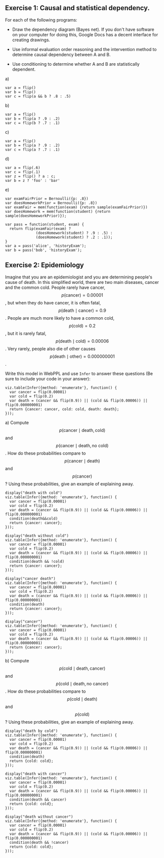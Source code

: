 ## Exercise 1: Causal and statistical dependency.

For each of the following programs:

* Draw the dependency diagram (Bayes net). If you don't have software on your computer for doing this, Google Docs has a decent interface for creating drawings.

* Use informal evaluation order reasoning and the intervention method to determine causal dependency between A and B.

* Use conditioning to determine whether A and B are statistically dependent.

a)

~~~~
var a = flip()
var b = flip()
var c = flip(a && b ? .8 : .5)
~~~~

b)

~~~~
var a = flip()
var b = flip(a ? .9 : .2)
var c = flip(b ? .7 : .1)
~~~~

c)

~~~~
var a = flip()
var b = flip(a ? .9 : .2)
var c = flip(a ? .7 : .1)
~~~~

d)

~~~~
var a = flip(.6)
var c = flip(.1)
var z = flip() ? a : c;
var b = z ? 'foo' : 'bar'
~~~~

e)

~~~~
var examFairPrior = Bernoulli({p: .8})
var doesHomeworkPrior = Bernoulli({p: .8})
var examFair = mem(function(exam) {return sample(examFairPrior)})
var doesHomework = mem(function(student) {return sample(doesHomeworkPrior)});

var pass = function(student, exam) {
  return flip(examFair(exam) ?
              (doesHomework(student) ? .9 : .5) :
              (doesHomework(student) ? .2 : .1));
}
var a = pass('alice', 'historyExam');
var b = pass('bob', 'historyExam');
~~~~

## Exercise 2: Epidemiology

Imagine that you are an epidemiologist and you are determining people's cause of death. In this simplified world, there are two main diseases, cancer and the common cold. People rarely have cancer, $$p( \text{cancer}) = 0.00001$$, but when they do have cancer, it is often fatal, $$p( \text{death} \mid \text{cancer} ) = 0.9$$. People are much more likely to have a common cold, $$p( \text{cold} ) = 0.2$$, but it is rarely fatal, $$p( \text{death} \mid \text{cold} ) = 0.00006$$. Very rarely, people also die of other causes $$p(\text{death} \mid \text{other}) = 0.000000001$$.

Write this model in WebPPL and use `Infer` to answer these questions (Be sure to include your code in your answer):

~~~~
viz.table(Infer({method: 'enumerate'}, function() {
  var cancer = flip(0.00001)
  var cold = flip(0.2)
  var death = (cancer && flip(0.9)) || (cold && flip(0.00006)) || flip(0.000000001)
  return {cancer: cancer, cold: cold, death: death};
}));
~~~~

a) Compute $$p( \text{cancer} \mid \text{death} , \text{cold} )$$ and $$p( \text{cancer} \mid \text{death} , \text{no cold} )$$. How do these probabilities compare to $$p( \text{cancer} \mid \text{death} )$$ and $$p( \text{cancer} )$$? Using these probabilities, give an example of explaining away.

~~~~
display("death with cold")
viz.table(Infer({method: 'enumerate'}, function() {
  var cancer = flip(0.00001)
  var cold = flip(0.2)
  var death = (cancer && flip(0.9)) || (cold && flip(0.00006)) || flip(0.000000001)
  condition(death&&cold)
  return {cancer: cancer};
}));

display("death without cold")
viz.table(Infer({method: 'enumerate'}, function() {
  var cancer = flip(0.00001)
  var cold = flip(0.2)
  var death = (cancer && flip(0.9)) || (cold && flip(0.00006)) || flip(0.000000001)
  condition(death && !cold)
  return {cancer: cancer};
}));

display("cancer death")
viz.table(Infer({method: 'enumerate'}, function() {
  var cancer = flip(0.00001)
  var cold = flip(0.2)
  var death = (cancer && flip(0.9)) || (cold && flip(0.00006)) || flip(0.000000001)
  condition(death)
  return {cancer: cancer};
}));

display("cancer")
viz.table(Infer({method: 'enumerate'}, function() {
  var cancer = flip(0.00001)
  var cold = flip(0.2)
  var death = (cancer && flip(0.9)) || (cold && flip(0.00006)) || flip(0.000000001)
  return {cancer: cancer};
}));

~~~~



b) Compute $$p( \text{cold} \mid \text{death} , \text{cancer} )$$ and $$p( \text{cold} \mid \text{death} , \text{no cancer} )$$. How do these probabilities compare to $$p( \text{cold} \mid \text{death} )$$ and $$p( \text{cold} )$$? Using these probabilities, give an example of explaining away.

~~~~
display("death by cold")
viz.table(Infer({method: 'enumerate'}, function() {
  var cancer = flip(0.00001)
  var cold = flip(0.2)
  var death = (cancer && flip(0.9)) || (cold && flip(0.00006)) || flip(0.000000001)
  condition(death)
  return {cold: cold};
}));

display("death with cancer")
viz.table(Infer({method: 'enumerate'}, function() {
  var cancer = flip(0.00001)
  var cold = flip(0.2)
  var death = (cancer && flip(0.9)) || (cold && flip(0.00006)) || flip(0.000000001)
  condition(death && cancer)
  return {cold: cold};
}));

display("death without cancer")
viz.table(Infer({method: 'enumerate'}, function() {
  var cancer = flip(0.00001)
  var cold = flip(0.2)
  var death = (cancer && flip(0.9)) || (cold && flip(0.00006)) || flip(0.000000001)
  condition(death && !cancer)
  return {cold: cold};
}));
~~~~
